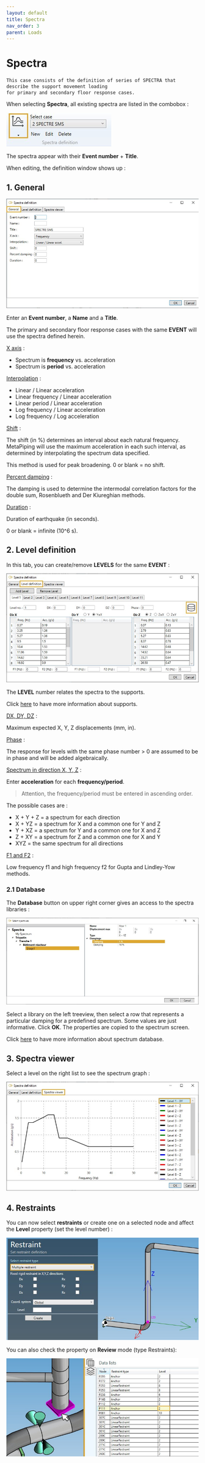 ```yaml
---
layout: default
title: Spectra
nav_order: 3
parent: Loads
---
```


# Spectra

    This case consists of the definition of series of SPECTRA that describe the support movement loading
    for primary and secondary floor response cases.

When selecting **Spectra**, all existing spectra are listed in the combobox :

![Image](../Images/Load3.jpg)

The spectra appear with their **Event number** + **Title**.

When editing, the definition window shows up :

## 1. General

![Image](../Images/Load4.jpg)

Enter an **Event number**, a **Name** and a **Title**.

The primary and secondary floor response cases with the same **EVENT** will use the spectra defined herein.

<ins>X axis</ins> :

- Spectrum is **frequency** vs. acceleration
- Spectrum is **period** vs. acceleration

<ins>Interpolation</ins> :

- Linear / Linear acceleration
- Linear frequency / Linear acceleration
- Linear period / Linear acceleration
- Log frequency / Linear acceleration
- Log frequency / Log acceleration

<ins>Shift</ins> :

The shift (in %) determines an interval about each natural frequency. MetaPiping will use the maximum acceleration in each such interval, as determined by interpolating the spectrum data specified.

This method is used for peak broadening. 0 or blank = no shift.

<ins>Percent damping</ins> :

The damping is used to determine the intermodal correlation factors for the double sum, Rosenblueth and Der Kiureghian methods.

<ins>Duration</ins> :

Duration of earthquake (in seconds).

0 or blank = infinite (10^6 s).

## 2. Level definition

In this tab, you can create/remove **LEVELS** for the same **EVENT** :

![Image](../Images/Load5.jpg)

The **LEVEL** number relates the spectra to the supports.

Click [here](https://documentation.metapiping.com/Design/Restraints.html) to have more information about supports.

<ins>DX, DY, DZ</ins> :

Maximum expected X, Y, Z displacements (mm, in).

<ins>Phase</ins> :

The response for levels with the same phase number > 0 are assumed to be in phase and will be added algebraically.

<ins>Spectrum in direction X, Y, Z</ins> :

Enter **acceleration** for each **frequency/period**.

>Attention, the frequency/period must be entered in ascending order.

The possible cases are :

- X + Y + Z = a spectrum for each direction
- X + YZ = a spectrum for X and a common one for Y and Z
- Y + XZ = a spectrum for Y and a common one for X and Z
- Z + XY = a spectrum for Z and a common one for X and Y
- XYZ = the same spectrum for all directions

<ins>F1 and F2</ins> :

Low frequency f1 and high frequency f2 for Gupta and Lindley-Yow methods.

### 2.1 Database

The **Database** button on upper right corner gives an access to the spectra libraries :

![Image](../Images/Load6.jpg)

Select a library on the left treeview, then select a row that represents a particular damping for a predefined spectrum. Some values are just informative. Click **OK**. The properties are copied to the spectrum screen.

Click [here](https://documentation.metapiping.com/Settings/Databases/Spectra.html) to have more information about spectrum database.

## 3. Spectra viewer

Select a level on the right list to see the spectrum graph :

![Image](../Images/Load7.jpg)

## 4. Restraints

You can now select **restraints** or create one on a selected node and affect the **Level** property (set the level number) :

![Image](../Images/Restraint2.jpg)

You can also check the property on **Review** mode (type Restraints):

![Image](../Images/Restraint10.jpg)

